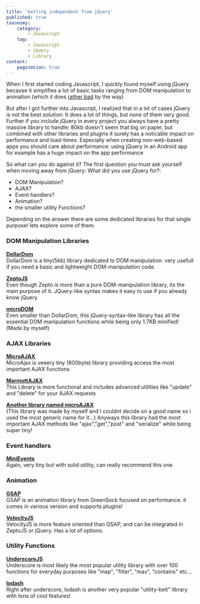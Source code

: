 ```yaml
---
title: 'Getting independent from jQuery'
published: true
taxonomy:
    category:
        - Javascript
    tag:
        - Javascript
        - jQuery
        - Library
content:
    pagination: true
---
```


When I first started coding Javascript, I quickly found myself using jQuery because it simplifies a lot of basic tasks ranging from DOM manipulation to animation (which it does [rather bad](https://css-tricks.com/myth-busting-css-animations-vs-javascript/) by the way)

But after I got further into Javascript, I realized that in a lot of cases jQuery is not the best solution: It does a lot of things, but none of them very good. Further if you include jQuery in every project you always have a pretty massive library to handle: 80kb doesn't seem that big on paper, but combined with other libraries and plugins it surely has a noticable impact on performance and load-times. Especially when creating non-web-based apps you should care about performance: using jQuery in an Android app for example has a huge impact on the app performance

So what can you do against it? The first question you must ask yourself when moving away from jQuery: What did you use jQuery for?:

*   DOM Manipulation?
*   AJAX?
*   Event handlers?
*   Animation?
*   the smaller utility Functions?

Depending on the answer there are some dedicated libraries for that single purpose! lets explore some of them.

### DOM Manipulation Libraries

**[DollarDom](https://github.com/julienw/dollardom)**  
DollarDom is a tiny(5kb) library dedicated to DOM manipulation. very usefull if you need a basic and lightweight DOM-manipulation code.

**[ZeptoJS](http://zeptojs.com/)**  
Even though Zepto is more than a pure DOM-manipulation library, its the main purpose of it. JQuery-like syntax makes it easy to use if you already know jQuery

**[microDOM](https://github.com/TheBinaryBee/microDOM)**  
Even smaller than DollarDom, this jQuery-syntax-like library has all the essential DOM manipulation functions while being only 1.7KB minified! (Made by myself)

### AJAX Libraries

**[MicroAJAX](https://code.google.com/p/microajax/)**  
MicroAjax is veeery tiny (800byte) library providing access the most important AJAX functions

**[MarmottAJAX](https://github.com/dimitrinicolas/marmottajax)**  
This Library is more functional and includes advanced utilities like "update" and "delete" for your AJAX requests

**[Another library named microAJAX](https://github.com/TheBinaryBee/microAJAX)**  
(This library was made by myself and I couldnt decide on a good name so i used the most generic name for it...) Anyways this library had the most important AJAX methods like "ajax","get","post" and "serialize" while being super tiny!

### Event handlers

**[MiniEvents](https://github.com/allouis/minivents)**  
Again, very tiny but with solid utility, can really recommend this one

### Animation

**[GSAP](https://greensock.com/gsap)**  
GSAP is an animation library from GreenSock focused on performance. it comes in various version and supports plugins!

**[VelocityJS](http://julian.com/research/velocity/)**  
VelocityJS is more feature oriented than GSAP, and can be integrated in ZeptoJS or jQuery. Has a lot of options.

### Utility Functions

**[UnderscoreJS](http://underscorejs.org/)**  
Underscore is most likely the most popular utility library with over 100 functions for everyday purposes like "map", "filter", "max", "contains" etc...

**[lodash](https://lodash.com/")**  
Right after underscore, lodash is another very popular "utility-belt" library with tons of cool features!